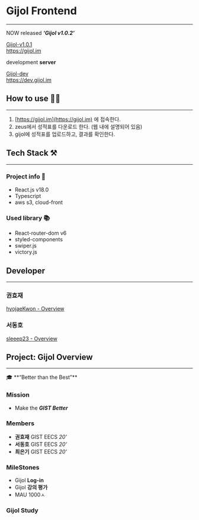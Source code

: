 # Gijol Frontend

---

NOW released ***‘Gijol v1.0.2’***

[Gijol-v1.0.1](https://gijol.im/)<br /> https://gijol.im

development **server**

[Gijol-dev](https://dev.gijol.im/) <br />https://dev.gijol.im

## How to use 🤷‍♂️

---

1. [https://gijol.im](https://gijol.im) 에 접속한다.
2. zeus에서 성적표를 다운로드 한다. (웹 내에 설명되어 있음)
3. gijol에 성적표를 업로드하고, 결과를 확인한다.

## Tech Stack ⚒️

---

### Project info 💁

- React.js v18.0
- Typescript
- aws s3, cloud-front

### Used library 📚

- React-router-dom v6
- styled-components
- swiper.js
- victory.js

## Developer

---

### 권효재

[hyojaeKwon - Overview](https://github.com/hyojaeKwon)

### 서동호

[sleeep23 - Overview](https://github.com/sleeep23)

## Project: Gijol Overview

---

<aside>
🎓 **“Better than the Best”**

</aside>

### Mission

- Make the ***GIST Better***

### Members

- **권효재** GIST EECS *20’*
- **서동호** GIST EECS *20’*
- **최은기** GIST EECS *20’*

### MileStones

- Gijol **Log-in**
- Gijol **강의 평가**
- MAU 1000ㅅ

### Gijol Study
